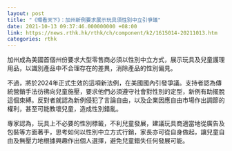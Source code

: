 ```yaml
---
layout: post
title: "《環看天下》：加州新例要求展示玩具須性別中立引爭議"
date: 2021-10-13 09:37:46.000000000 +08:00
link: https://news.rthk.hk/rthk/ch/component/k2/1615014-20211013.htm
categories: rthk
---
```


加州成為美國首個州份要求大型零售商必須以性別中立方式，展示玩具及兒童護理用品，以識別產品中不合理存在的差異，消除產品的性別偏見。

不過，將於2024年正式生效的這項新法例，在美國國內引發爭議。支持者認為傳統營銷手法彷彿向兒童施壓，要求他們必須遵守社會對性別的定型，新例有助擺脫這個束縛。反對者就認為新例侵犯了言論自由，以及企業因應自由市場作出調節的權利，甚至可能教壞兒童，造成性別錯亂。

專家認為，玩具上不必要的性別標籤，不利兒童發展，建議玩具商適當地從廣告及包裝等方面著手，思考如何以性別中立方式行銷，家長亦可從自身做起，讓兒童自由及無壓力地根據興趣作出個人選擇，避免兒童錯失任何發展可能。
